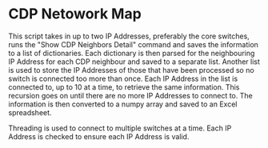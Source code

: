 # CDP Netowork Map

This script takes in up to two IP Addresses, preferably the core switches, runs the "Show CDP Neighbors Detail"
command and saves the information to a list of dictionaries. Each dictionary is then parsed for the neighbouring
IP Address for each CDP neighbour and saved to a separate list. Another list is used to store the IP Addresses
of those that have been processed so no switch is connected too more than once. Each IP Address in the list
is connected to, up to 10 at a time, to retrieve the same information. This recursion goes on until there are no
more IP Addresses to connect to. The information is then converted to a numpy array and saved to an Excel spreadsheet.

Threading is used to connect to multiple switches at a time.
Each IP Address is checked to ensure each IP Address is valid.
